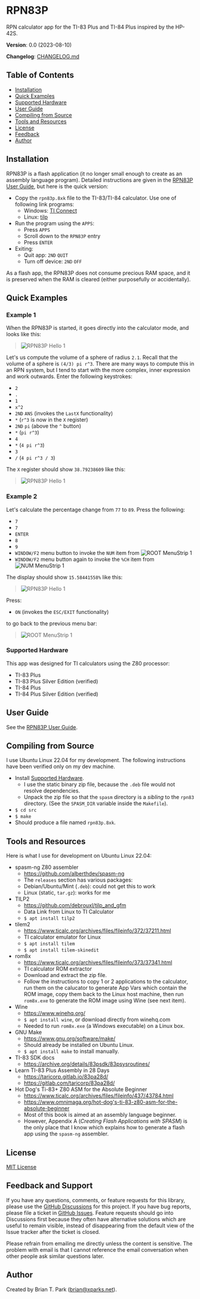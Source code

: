 # RPN83P

RPN calculator app for the TI-83 Plus and TI-84 Plus inspired by the HP-42S.

**Version**: 0.0 (2023-08-10)

**Changelog**: [CHANGELOG.md](CHANGELOG.md)

## Table of Contents

- [Installation](#Installation)
- [Quick Examples](#QuickExamples)
- [Supported Hardware](#SupportedHardware)
- [User Guide](#UserGuide)
- [Compiling from Source](#Compiling)
- [Tools and Resources](#ToolsResources)
- [License](#License)
- [Feedback](#Feedback)
- [Author](#Author)

<a name="Installation"></a>
## Installation

RPN83P is a flash application (it no longer small enough to create as an
assembly language program). Detailed instructions are given in the [RPN83P User
Guide](USER_GUIDE.md), but here is the quick version:

- Copy the `rpn83p.8xk` file to the TI-83/TI-84 calculator. Use one of following
  link programs:
    - Windows: [TI Connect](https://education.ti.com/en/products/computer-software/ti-connect-sw)
    - Linux: [tilp](https://github.com/debrouxl/tilp_and_gfm)
- Run the program using the `APPS`:
    - Press `APPS`
    - Scroll down to the `RPN83P` entry
    - Press `ENTER`
- Exiting:
    - Quit app: `2ND` `QUIT`
    - Turn off device: `2ND` `OFF`

As a flash app, the RPN83P does not consume precious RAM space, and it is
preserved when the RAM is cleared (either purposefully or accidentally).

<a name="QuickExamples"></a>
## Quick Examples

### Example 1

When the RPN83P is started, it goes directly into the calculator mode, and looks
like this:

> ![RPN83P Hello 1](docs/rpn83p-example1-1.png)

Let's us compute the volume of a sphere of radius `2.1`. Recall that the volume
of a sphere is `(4/3) pi r^3`. There are many ways to compute this in an RPN
system, but I tend to start with the more complex, inner expression and work
outwards. Enter the following keystrokes:

- `2`
- `.`
- `1`
- `x^2`
- `2ND` `ANS` (invokes the `LastX` functionality)
- `*` (`r^3` is now in the `X` register)
- `2ND` `pi` (above the `^` button)
- `*` (`pi r^3`)
- `4`
- `*` (`4 pi r^3`)
- `3`
- `/` (`4 pi r^3 / 3`)

The `X` register should show `38.79238609` like this:

> ![RPN83P Hello 1](docs/rpn83p-example1-2.png)

### Example 2

Let's calculate the percentage change from `77` to `89`. Press the following:

- `7`
- `7`
- `ENTER`
- `8`
- `9`
- `WINDOW/F2` menu button to invoke the `NUM` item from
  ![ROOT MenuStrip 1](docs/rpn83p-screenshot-menu-root-1.png)
- `WINDOW/F2` menu button again to invoke the `%CH` item from
  ![NUM MenuStrip 1](docs/rpn83p-screenshot-menu-root-num-1.png)

The display should show `15.58441558%` like this:

> ![RPN83P Hello 1](docs/rpn83p-example2-1.png)

Press:

- `ON` (invokes the `ESC/EXIT` functionality)

to go back to the previous menu bar:

> ![ROOT MenuStrip 1](docs/rpn83p-screenshot-menu-root-1.png)

<a name="SupportedHardware"></a>
### Supported Hardware

This app was designed for TI calculators using the Z80 processor:

- TI-83 Plus
- TI-83 Plus Silver Edition (verified)
- TI-84 Plus
- TI-84 Plus Silver Edition (verified)

<a name="UserGuide"></a>
## User Guide

See the [RPN83P User Guide](USER_GUIDE.md).

<a name="Compiling"></a>
## Compiling from Source

I use Ubuntu Linux 22.04 for my development. The following instructions have
been verified only on my dev machine.

- Install [Supported Hardware](https://github.com/alberthdev/spasm-ng).
    - I use the static binary zip file, because the `.deb` file would not
      resolve dependencies.
    - Unpack the zip file so that the `spasm` directory is a *sibling* to the
      `rpn83` directory. (See the `SPASM_DIR` variable inside the `Makefile`).
- `$ cd src`
- `$ make`
- Should produce a file named `rpn83p.8xk`.

<a name="ToolsResources"></a>
## Tools and Resources

Here is what I use for development on Ubuntu Linux 22.04:

- spasm-ng Z80 assembler
    - https://github.com/alberthdev/spasm-ng
    - The `releases` section has various packages:
    - Debian/Ubuntu/Mint (`.deb`): could not get this to work
    - Linux (static, `tar.gz`): works for me
- TILP2
    - https://github.com/debrouxl/tilp_and_gfm
    - Data Link from Linux to TI Calculator
    - `$ apt install tilp2`
- tilem2
    - https://www.ticalc.org/archives/files/fileinfo/372/37211.html
    - TI calculator emulator for Linux
    - `$ apt install tilem`
    - `$ apt install tilem-skinedit`
- rom8x
    - https://www.ticalc.org/archives/files/fileinfo/373/37341.html
    - TI calculator ROM extractor
    - Download and extract the zip file.
    - Follow the instructions to copy 1 or 2 applications to the calculator, run
      them on the calucator to generate App Vars which contain the ROM image,
      copy them back to the Linux host machine, then run `rom8x.exe` to generate
      the ROM image using Wine (see next item).
- Wine
    - https://www.winehq.org/
    - `$ apt install wine`, or download directly from winehq.com
    - Needed to run `rom8x.exe` (a Windows executable) on a Linux box.
- GNU Make
    - https://www.gnu.org/software/make/
    - Should already be installed on Ubuntu Linux.
    - `$ apt install make` to install manually.
- TI-83 SDK docs
    - https://archive.org/details/83psdk/83psysroutines/
- Learn TI-83 Plus Assembly in 28 Days
    - https://taricorp.gitlab.io/83pa28d/
    - https://gitlab.com/taricorp/83pa28d/
- Hot Dog's Ti-83+ Z80 ASM for the Absolute Beginner
    - https://www.ticalc.org/archives/files/fileinfo/437/43784.html
    - https://www.omnimaga.org/hot-dog's-ti-83-z80-asm-for-the-absolute-beginner
    - Most of this book is aimed at an assembly language beginner.
    - However, Appendix A (_Creating Flash Applications with SPASM_) is the only
      place that I know which explains how to generate a flash app using the
      `spasm-ng` assembler.

<a name="License"></a>
## License

[MIT License](https://opensource.org/licenses/MIT)

<a name="Feedback"></a>
## Feedback and Support

If you have any questions, comments, or feature requests for this library,
please use the [GitHub
Discussions](https://github.com/bxparks/rpn83p/discussions) for this project.
If you have bug reports, please file a ticket in [GitHub
Issues](https://github.com/bxparks/rpn83p/issues). Feature requests should go
into Discussions first because they often have alternative solutions which are
useful to remain visible, instead of disappearing from the default view of the
Issue tracker after the ticket is closed.

Please refrain from emailing me directly unless the content is sensitive. The
problem with email is that I cannot reference the email conversation when other
people ask similar questions later.

<a name="Author"></a>
## Author

Created by Brian T. Park (brian@xparks.net).
